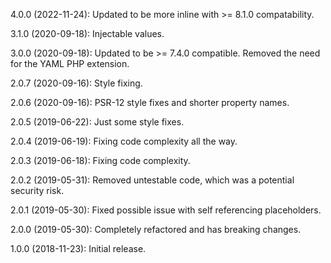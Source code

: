4.0.0 (2022-11-24): Updated to be more inline with >= 8.1.0 compatability.

3.1.0 (2020-09-18): Injectable values.

3.0.0 (2020-09-18): Updated to be >= 7.4.0 compatible. Removed the need for the YAML PHP extension.

2.0.7 (2020-09-16): Style fixing. 

2.0.6 (2020-09-16): PSR-12 style fixes and shorter property names.

2.0.5 (2019-06-22): Just some style fixes.

2.0.4 (2019-06-19): Fixing code complexity all the way.

2.0.3 (2019-06-18): Fixing code complexity.

2.0.2 (2019-05-31): Removed untestable code, which was a potential security risk.

2.0.1 (2019-05-30): Fixed possible issue with self referencing placeholders.

2.0.0 (2019-05-30): Completely refactored and has breaking changes.

1.0.0 (2018-11-23): Initial release.
